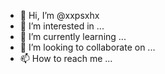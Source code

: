 - 👋 Hi, I’m @xxpsxhx
- 👀 I’m interested in ...
- 🌱 I’m currently learning ...
- 💞️ I’m looking to collaborate on ...
- 📫 How to reach me ...

<!---
xxpsxhx/xxpsxhx is a ✨ special ✨ repository because its `README.md` (this file) appears on your GitHub profile.
You can click the Preview link to take a look at your changes.
--->
